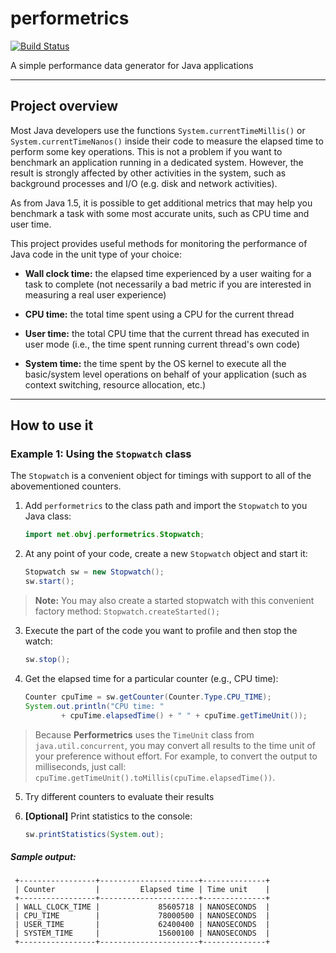 # performetrics

[![Build Status](https://travis-ci.org/oswaldobapvicjr/performetrics.svg?branch=master)](https://travis-ci.org/oswaldobapvicjr/performetrics)

A simple performance data generator for Java applications

---

## Project overview

Most Java developers use the functions `System.currentTimeMillis()` or `System.currentTimeNanos()` inside their code to measure the elapsed time to perform some key operations. This is not a problem if you want to benchmark an application running in a dedicated system. However, the result is strongly affected by other activities in the system, such as background processes and I/O (e.g. disk and network activities). 

As from Java 1.5, it is possible to get additional metrics that may help you benchmark a task with some most accurate units, such as CPU time and user time.

This project provides useful methods for monitoring the performance of Java code in the unit type of your choice:

- **Wall clock time:** the elapsed time experienced by a user waiting for a task to complete (not necessarily a bad metric if you are interested in measuring a real user experience)

- **CPU time:** the total time spent using a CPU for the current thread

- **User time:** the total CPU time that the current thread has executed in user mode (i.e., the time spent running current thread's own code)

- **System time:** the time spent by the OS kernel to execute all the basic/system level operations on behalf of your application (such as context switching, resource allocation, etc.)

---

## How to use it

### Example 1: Using the `Stopwatch` class

The `Stopwatch` is a convenient object for timings with support to all of the abovementioned counters.

1. Add `performetrics` to the class path and import the `Stopwatch` to you Java class:

    ```java
    import net.obvj.performetrics.Stopwatch;
    ```

2. At any point of your code, create a new `Stopwatch` object and start it:

    ```java
    Stopwatch sw = new Stopwatch();
    sw.start();
    ```

> **Note:** You may also create a started stopwatch with this convenient factory method: `Stopwatch.createStarted();` 

3. Execute the part of the code you want to profile and then stop the watch: 

    ```java
    sw.stop();
    ```

4. Get the elapsed time for a particular counter (e.g., CPU time):

    ```java
    Counter cpuTime = sw.getCounter(Counter.Type.CPU_TIME);
    System.out.println("CPU time: "
            + cpuTime.elapsedTime() + " " + cpuTime.getTimeUnit());
    ```

> Because **Performetrics** uses the `TimeUnit` class from `java.util.concurrent`, you may convert all results to the time unit of your preference without effort. For example, to convert the output to milliseconds, just call: `cpuTime.getTimeUnit().toMillis(cpuTime.elapsedTime())`.

5. Try different counters to evaluate their results

6. **[Optional]** Print statistics to the console:

    ```java
    sw.printStatistics(System.out);
    ```

##### Sample output:

     +-----------------+----------------------+--------------+
     | Counter         |         Elapsed time | Time unit    |
     +-----------------+----------------------+--------------+
     | WALL_CLOCK_TIME |             85605718 | NANOSECONDS  |
     | CPU_TIME        |             78000500 | NANOSECONDS  |
     | USER_TIME       |             62400400 | NANOSECONDS  |
     | SYSTEM_TIME     |             15600100 | NANOSECONDS  |
     +-----------------+----------------------+--------------+

